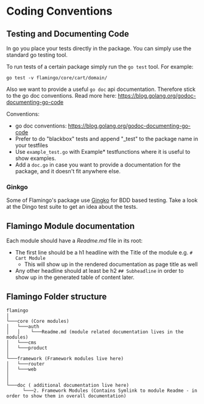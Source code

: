 # Coding Conventions

## Testing and Documenting Code

In go you place your tests directly in the package.
You can simply use the standard go testing tool.

To run tests of a certain package simply run the `go test` tool.
For example:

```
go test -v flamingo/core/cart/domain/
```

Also we want to provide a useful `go doc` api documentation. Therefore stick to the go doc conventions.
Read more here: https://blog.golang.org/godoc-documenting-go-code

Conventions:

* go doc conventions: https://blog.golang.org/godoc-documenting-go-code
* Prefer to do "blackbox" tests and append "_test" to the package name in your testfiles
* Use `example_test.go` with Example* testfunctions where it is useful to show examples.
* Add a `doc.go` in case you want to provide a documentation for the package, and it doesn't fit anywhere else.

### Ginkgo

Some of Flamingo's package use [Gingko](https://github.com/onsi/ginkgo) for BDD based testing.
Take a look at the Dingo test suite to get an idea about the tests.

## Flamingo Module documentation

Each module should have a *Readme.md* file in its root:

* The first line should be a h1 headline with the Title of the module e.g. `# Cart Module`
    * This will show up in the rendered documentation as page title as well
* Any other headline should at least be h2 `## Subheadline` in order to show up in the generated table of content later.


## Flamingo Folder structure


```
flamingo     
│   
└───core (Core modules)
│   └───auth
│   │    └───Readme.md (module related documentation lives in the modules)
│   └───cms
│   └───product
│
└───framework (Framework modules live here)
│   └───router
│   └───web
│
│
└───doc ( additional documentation live here)
      └───2. Framework Modules (Contains Symlink to module Readme - in order to show them in overall documentation)
      

```
